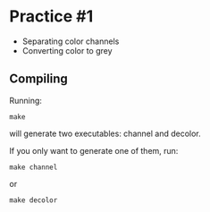 # Practice #1

* Separating color channels
* Converting color to grey

## Compiling

Running:
```
make
```
will generate two executables: channel and decolor.

If you only want to generate one of them, run:
```
make channel
```

or

```
make decolor
```
